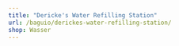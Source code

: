```yaml
---
title: "Dericke's Water Refilling Station"
url: /baguio/derickes-water-refilling-station/
shop: Wasser
---
```

